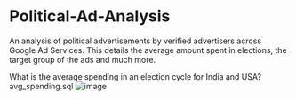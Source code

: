 # Political-Ad-Analysis
An analysis of political advertisements by verified advertisers across Google Ad Services. This details the average amount spent in elections, the target group of the ads and much more.
	
What is the average spending in an election cycle for India and USA?
avg_spending.sql
![image](https://user-images.githubusercontent.com/100951694/156870422-7c113b79-662f-4aa6-96f8-53d5d0f20cc7.png)

